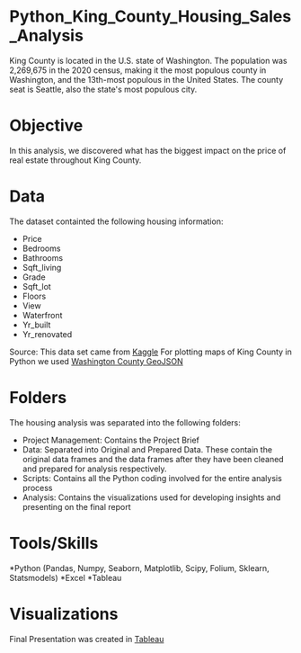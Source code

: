 # Python_King_County_Housing_Sales_Analysis
King County is located in the U.S. state of Washington. The population was 2,269,675 in the 2020 census, making it the most populous county in Washington, and the 13th-most populous in the United States. The county seat is Seattle, also the state's most populous city.

# Objective
In this analysis, we discovered what has the biggest impact on the price of real estate throughout King County.

# Data
The dataset containted the following housing information:

* Price
* Bedrooms 
* Bathrooms
* Sqft_living
* Grade
* Sqft_lot
* Floors
* View
* Waterfront
* Yr_built
* Yr_renovated

Source: This data set came from [Kaggle](https://www.kaggle.com/datasets/harlfoxem/housesalesprediction/data)
For plotting maps of King County in Python we used [Washington County GeoJSON](https://geo.wa.gov/datasets/wadnr::wa-county-boundaries/about)

# Folders
The housing analysis was separated into the following folders:
* Project Management: Contains the Project Brief
* Data: Separated into Original and Prepared Data. These contain the original data frames and the data frames after they have been cleaned and prepared for analysis respectively.
* Scripts: Contains all the Python coding involved for the entire analysis process
* Analysis: Contains the visualizations used for developing insights and presenting on the final report

# Tools/Skills
*Python (Pandas, Numpy, Seaborn, Matplotlib, Scipy, Folium, Sklearn, Statsmodels)
*Excel
*Tableau

# Visualizations
Final Presentation was created in [Tableau](https://public.tableau.com/views/KingCountyHousingSalesAnalysis_17014149627480/KingCountyHousingSalesAnalysis?:language=en-US&:display_count=n&:origin=viz_share_link)
